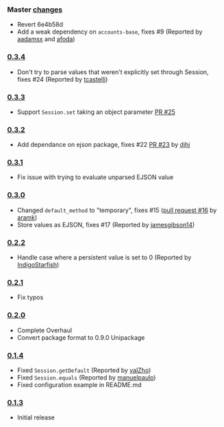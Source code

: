 ### Master [changes](https://github.com/okgrow/meteor-persistent-session/compare/v0.3.4...master)

 * Revert 6e4b58d
 * Add a weak dependency on `accounts-base`, fixes #9 (Reported by [aadamsx](https://github.com/aadamsx) and [afoda](https://github.com/afoda))

### [0.3.4](https://github.com/okgrow/meteor-persistent-session/compare/v0.3.3...v0.3.4)

 * Don't try to parse values that weren't explicitly set through Session, fixes #24 (Reported by [tcastelli](https://github.com/tcastelli))

### [0.3.3](https://github.com/okgrow/meteor-persistent-session/compare/v0.3.2...v0.3.3)

 * Support `Session.set` taking an object parameter [PR #25](https://github.com/okgrow/meteor-persistent-session/pull/25)

### [0.3.2](https://github.com/okgrow/meteor-persistent-session/compare/v0.3.1...v0.3.2)

 * Add dependance on ejson package, fixes #22 [PR #23](https://github.com/okgrow/meteor-persistent-session/pull/23) by [djhi](https://github.com/djhi)

### [0.3.1](https://github.com/okgrow/meteor-persistent-session/compare/v0.3.0...v0.3.1)

 * Fix issue with trying to evaluate unparsed EJSON value

### [0.3.0](https://github.com/okgrow/meteor-persistent-session/compare/v0.2.2...v0.3.0)

 * Changed `default_method` to "temporary", fixes #15 ([pull request #16](https://github.com/okgrow/meteor-persistent-session/pull/16) by [aramk](https://github.com/aramk))
 * Store values as EJSON, fixes #17 (Reported by [jamesgibson14](https://github.com/jamesgibson14))

### [0.2.2](https://github.com/okgrow/meteor-persistent-session/compare/v0.2.1...v0.2.2)

 * Handle case where a persistent value is set to 0 (Reported by [IndigoStarfish](https://github.com/IndigoStarfish))

### [0.2.1](https://github.com/okgrow/meteor-persistent-session/compare/v0.2.0...v0.2.1)

 * Fix typos

### [0.2.0](https://github.com/okgrow/meteor-persistent-session/compare/v0.1.4...v0.2.0)

 * Complete Overhaul
 * Convert package format to 0.9.0 Unipackage

### [0.1.4](https://github.com/okgrow/meteor-persistent-session/releases/tag/v0.1.4)

 * Fixed `Session.getDefault` (Reported by [valZho](https://github.com/valZho))
 * Fixed `Session.equals` (Reported by [manuelpaulo](https://github.com/manuelpaulo))
 * Fixed configuration example in README.md

### [0.1.3](https://github.com/okgrow/meteor-persistent-session/releases/tag/v0.1.3)

 * Initial release
